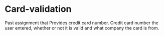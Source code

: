 # Card-validation

Past assignment that 
Provides credit card number. 
Credit card number the user entered, whether or not it is valid and what company the card is from.    

